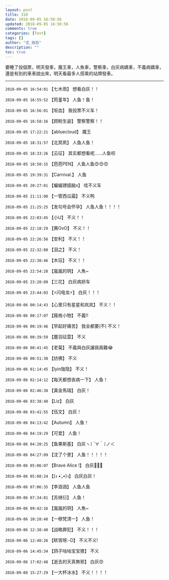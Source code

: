 ```yaml
---
layout: post
title: 310
date: 2018-09-05 16:50:56
updated: 2018-09-05 16:50:56
comments: true
categories: [Text]
tags: []
author: "恋_独哲"
description: ""
toc: true
---
```


<p dir="ltr"  >要睡了投個票，明天發車，魔王車，人魚車，警察車，白灰病嬌車，不義病嬌車，還是有別的車車說出來，明天看最多人搭乘的站牌發車。</p>

---

`2018-09-05 16:54:01` 【七木雨】 想看白灰！！

`2018-09-05 16:55:52` 【筠堇年】 人鱼！鱼！

`2018-09-05 16:56:01` 【呕血】 我投票不义车！

`2018-09-05 16:58:16` 【顾盼生姿】 警察警察！！

`2018-09-05 17:22:21` 【abluecloud】 魔王

`2018-09-05 18:31:57` 【北冥夙】 人鱼人鱼！

`2018-09-05 18:33:26` 【云征】 其实都想看呢……人鱼呗

`2018-09-05 18:50:15` 【芭芭PEN】 人鱼人鱼😍😍😍

`2018-09-05 19:39:31` 【Carnival.】 人鱼

`2018-09-05 20:27:01` 【蝙蝠镖插脑x】 哇不义车

`2018-09-05 21:11:00` 【一管西瓜霜】 不义鸭

`2018-09-05 21:25:25` 【发句号会怀孕】 人鱼人鱼！！！！

`2018-09-05 22:03:45` 【小U】 不义！！

`2018-09-05 22:10:29` 【赛OvO】 不义！！

`2018-09-05 22:26:56` 【安利】 不义！！

`2018-09-05 22:32:08` 【洄之】 不义！

`2018-09-05 22:38:46` 【木珏】 不义！！

`2018-09-05 22:54:28` 【嵐嵐的玥】 人魚~

`2018-09-05 23:20:09` 【三花】 白灰病娇车

`2018-09-05 23:44:03` 【⚡️闪电龙⚡️】 白灰！！！

`2018-09-06 00:14:43` 【心里只有星星和岚岚】 不义！！

`2018-09-06 00:17:07` 【瘋格小物】 不義!!

`2018-09-06 00:19:46` 【早起好痛苦】 我全都要(不) 不义！

`2018-09-06 00:39:59` 【塵羽征雲】 不义

`2018-09-06 00:41:45` 【老菊】 不義與白灰讓我兩難😂

`2018-09-06 00:51:30` 【纺佛】 不义

`2018-09-06 01:14:45` 【lyin陇隐】 不义！

`2018-09-06 02:14:12` 【每天都想丧病一下】 人鱼！

`2018-09-06 02:46:38` 【黃金馬瑞】 白灰！

`2018-09-06 03:38:40` 【Liz】 白灰

`2018-09-06 03:41:55` 【伍文】 白灰！

`2018-09-06 04:13:42` 【Autumn】 人鱼！

`2018-09-06 04:19:29` 【可爱】 人鱼！

`2018-09-06 04:20:25` 【鱼果斯基】 白灰ヽﾐ ´∀｀ﾐノ＜

`2018-09-06 04:27:09` 【沈了个景】 人鱼！！！！！

`2018-09-06 05:06:07` 【Brave Alice !】 白灰🙈🙈🙈

`2018-09-06 05:08:24` 【(ง •̀\_•́)ง】 白灰白灰！

`2018-09-06 07:06:35` 【李涵涵】 人鱼人鱼

`2018-09-06 07:34:01` 【苏继衍】 人鱼！

`2018-09-06 09:42:16` 【嵐嵐的玥】 人魚~

`2018-09-06 10:28:48` 【一穆梵清一】 人鱼！

`2018-09-06 12:38:40` 【战略罪犯】 不义！！！

`2018-09-06 12:40:26` 【畎胥呀:-D】 不义不义!

`2018-09-06 14:45:34` 【鸽子咕咕宝宝猹】 不义

`2018-09-06 17:02:48` 【逝去的天真無邪】 白灰😍

`2018-09-08 15:27:29` 【一大杯冰水】 不义！！！！

